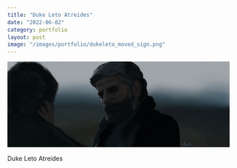 ```yaml
---
title: "Duke Leto Atreides"
date: "2022-06-02"
category: portfolio
layout: post
image: "/images/portfolio/dukeleto_moved_sign.png"
---
```


<p align="center">
<img src='/images/portfolio/dukeleto_moved_sign.png', alt="Duke Leto">
</p>

<p>Duke Leto Atreides</p>
